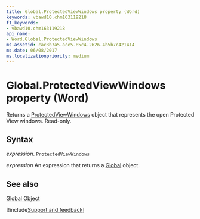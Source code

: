 ```yaml
---
title: Global.ProtectedViewWindows property (Word)
keywords: vbawd10.chm163119218
f1_keywords:
- vbawd10.chm163119218
api_name:
- Word.Global.ProtectedViewWindows
ms.assetid: cac3b7a5-ace5-85c4-2626-4b5b7c421414
ms.date: 06/08/2017
ms.localizationpriority: medium
---
```



# Global.ProtectedViewWindows property (Word)

Returns a [ProtectedViewWindows](Word.ProtectedViewWindows.md) object that represents the open Protected View windows. Read-only.


## Syntax

_expression_. `ProtectedViewWindows`

 _expression_ An expression that returns a [Global](./Word.Global.md) object.


## See also


[Global Object](Word.Global.md)

[!include[Support and feedback](~/includes/feedback-boilerplate.md)]